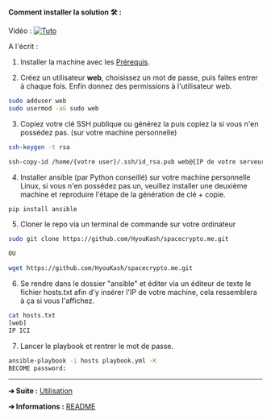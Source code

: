 **Comment installer la solution 🛠 :**

Vidéo : [![Tuto](https://res.cloudinary.com/marcomontalbano/image/upload/v1644863801/video_to_markdown/images/youtube--WZMv_D1H8FQ-c05b58ac6eb4c4700831b2b3070cd403.jpg)](https://www.youtube.com/watch?v=WZMv_D1H8FQ "Tuto")

A l'écrit :

1. Installer la machine avec les [Prérequis](https://github.com/HyouKash/spacecrypto.me/blob/main/Documentation/Pr%C3%A9requis.md).

2. Créez un utilisateur **web**, choisissez un mot de passe, puis faites entrer à chaque fois. Enfin donnez des permissions à l'utilisateur web.

```bash
sudo adduser web 
sudo usermod -aG sudo web
```

3. Copiez votre clé SSH publique ou générez la puis copiez la si vous n'en possédez pas. (sur votre machine personnelle)

```bash 
ssh-keygen -t rsa

ssh-copy-id /home/{votre user}/.ssh/id_rsa.pub web@{IP de votre serveur}
```

4. Installer ansible (par Python conseillé) sur votre machine personnelle Linux, si vous n'en possédez pas un, veuillez installer une deuxième machine et reproduire l'étape de la génération de clé + copie.

```bash
pip install ansible
```

5. Cloner le repo via un terminal de commande sur votre ordinateur

```bash 
sudo git clone https://github.com/HyouKash/spacecrypto.me.git

OU

wget https://github.com/HyouKash/spacecrypto.me.git
```

6. Se rendre dans le dossier "ansible" et éditer via un éditeur de texte le fichier hosts.txt afin d'y insérer l'IP de votre machine, cela ressemblera à ça si vous l'affichez.

```bash 
cat hosts.txt
[web]
IP ICI 
```

7. Lancer le playbook et rentrer le mot de passe.

```bash 
ansible-playbook -i hosts playbook.yml -K
BECOME password:
```
---

**➔ Suite :** [Utilisation](https://github.com/HyouKash/spacecrypto.me/blob/main/Documentation/Utilisation.md)

**➔ Informations :** [README](https://github.com/HyouKash/spacecrypto.me/blob/main/README.md)
